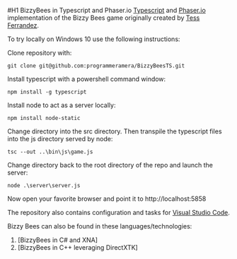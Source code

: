 #H1 BizzyBees in Typescript and Phaser.io
[Typescript] and [Phaser.io] implementation of the Bizzy Bees game originally created by [Tess Ferrandez].


To try locally on Windows 10 use the following instructions:

Clone repository with:

```
git clone git@github.com:programmeramera/BizzyBeesTS.git
```

Install typescript with a powershell command window:

```
npm install -g typescript
```

Install node to act as a server locally:

```
npm install node-static
```

Change directory into the src directory. Then transpile the typescript files into the js directory served by node:

```
tsc --out ..\bin\js\game.js
```

Change directory back to the root directory of the repo and launch the server:

```
node .\server\server.js
```

Now open your favorite browser and point it to http://localhost:5858

The repository also contains configuration and tasks for [Visual Studio Code].

Bizzy Bees can also be found in these languages/technologies:
1. [BizzyBees in C# and XNA]
2. [BizzyBees in C++ leveraging DirectXTK]

[Tess Ferrandez]: https://blogs.msdn.microsoft.com/tess/
[Phaser.io]: http://phaser.io
[Visual Studio Code]: http://code.visualstudio.com
[Typescript]: http://www.typescriptlang.org
[BizzyBees in C++]: https://blogs.msdn.microsoft.com/tess/2014/08/13/bizzy-bees-xna-to-directxdirectxtk-introduction/
[BizzyBees in XNA]: https://blogs.msdn.microsoft.com/tess/2012/03/02/xna-for-windows-phone-walkthroughcreating-the-bizzy-bees-game/